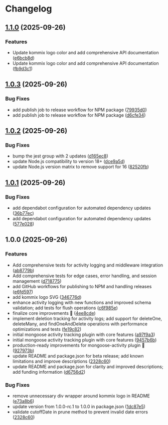 # Changelog

## [1.1.0](https://github.com/kommix/mongoose-activity/compare/v1.0.3...v1.1.0) (2025-09-26)


### Features

* Update kommix logo color and add comprehensive API documentation ([e6bcb8d](https://github.com/kommix/mongoose-activity/commit/e6bcb8dcc75edb777ae1bea355918cb2715a31e1))
* Update kommix logo color and add comprehensive API documentation ([fb9d3c1](https://github.com/kommix/mongoose-activity/commit/fb9d3c1c622b0d1a0276d2d49eb389062f96f622))

## [1.0.3](https://github.com/kommix/mongoose-activity/compare/v1.0.2...v1.0.3) (2025-09-26)


### Bug Fixes

* add publish job to release workflow for NPM package ([79935d0](https://github.com/kommix/mongoose-activity/commit/79935d08f993ed001e400504d0545c77b3b8ca51))
* add publish job to release workflow for NPM package ([d6cfe34](https://github.com/kommix/mongoose-activity/commit/d6cfe3440ebdf73ea6c1cf3710d2eb60278c4ee3))

## [1.0.2](https://github.com/kommix/mongoose-activity/compare/v1.0.1...v1.0.2) (2025-09-26)


### Bug Fixes

* bump the jest group with 2 updates ([d165ec8](https://github.com/kommix/mongoose-activity/commit/d165ec8751ea7de47068713e7a60f8212bb36aba))
* update Node.js compatibility to version 18+ ([dce9a5d](https://github.com/kommix/mongoose-activity/commit/dce9a5de6d9de01e5cab6a9fb2dec3c7c202d0ab))
* update Node.js version matrix to remove support for 16 ([82520fb](https://github.com/kommix/mongoose-activity/commit/82520fb537e5c773c94039ea6066f385c3f01687))

## [1.0.1](https://github.com/kommix/mongoose-activity/compare/v1.0.0...v1.0.1) (2025-09-26)


### Bug Fixes

* add dependabot configuration for automated dependency updates ([36b77ec](https://github.com/kommix/mongoose-activity/commit/36b77ec6e6fb0df7de1fc1b08f09dcf2870b1077))
* add dependabot configuration for automated dependency updates ([577e028](https://github.com/kommix/mongoose-activity/commit/577e028b8a3914bcec5b6b6e7e01ac6848d1e23f))

## 1.0.0 (2025-09-26)


### Features

* Add comprehensive tests for activity logging and middleware integration ([ab8779b](https://github.com/kommix/mongoose-activity/commit/ab8779b68cb1ab4b45afa08ca30be5159724cddd))
* Add comprehensive tests for edge cases, error handling, and session management ([d718775](https://github.com/kommix/mongoose-activity/commit/d71877500b5049088a8a243d8faefe4c56e5ae56))
* add GitHub workflows for publishing to NPM and handling releases ([e6fd597](https://github.com/kommix/mongoose-activity/commit/e6fd5970a1fb12d614be9cace908664e50e53f24))
* add kommix logo SVG ([346776d](https://github.com/kommix/mongoose-activity/commit/346776dcb49597eb2a34f3548600da6331437c72))
* enhance activity logging with new functions and improved schema validation; add tests for flush operations ([c6f985e](https://github.com/kommix/mongoose-activity/commit/c6f985e0ed2d09b5d6df0909e88258a317ffe99d))
* finalize core improvements 🚀 ([4ee8cde](https://github.com/kommix/mongoose-activity/commit/4ee8cdeb61aeb7b7be0fc7b153f42563893522de))
* implement deletion tracking for activity logs; add support for deleteOne, deleteMany, and findOneAndDelete operations with performance optimizations and tests ([fe19c82](https://github.com/kommix/mongoose-activity/commit/fe19c82d7752cdcf55946ebd5823b203bebdb66b))
* initial mongoose activity tracking plugin with core features ([a97f9a3](https://github.com/kommix/mongoose-activity/commit/a97f9a30513cd4f430ea0d2ff36e55597ada806e))
* initial mongoose activity tracking plugin with core features ([9457b6b](https://github.com/kommix/mongoose-activity/commit/9457b6bd6bbe159cd3c8460be176dea70f9829a7))
* production-ready improvements for mongoose-activity plugin 🎉 ([927973b](https://github.com/kommix/mongoose-activity/commit/927973b0f3283a608375f9313d4db135248ae482))
* update README and package.json for beta release; add known limitations and improve descriptions ([2328c60](https://github.com/kommix/mongoose-activity/commit/2328c60e573d203f954764777fd5d4fe36ed6fc6))
* update README and package.json for clarity and improved descriptions; add funding information ([d6756d2](https://github.com/kommix/mongoose-activity/commit/d6756d20aee0d64e08931df2beb21b732187eb87))


### Bug Fixes

* remove unnecessary div wrapper around kommix logo in README ([e73a8b6](https://github.com/kommix/mongoose-activity/commit/e73a8b6d0c5bb1aac434bc34d682e09b263a53cd))
* update version from 1.0.0-rc.1 to 1.0.0 in package.json ([1dc87e5](https://github.com/kommix/mongoose-activity/commit/1dc87e5645a8f9cd8fa81c4124e6fe543d0c6194))
* validate cutoffDate in prune method to prevent invalid date errors ([2328c60](https://github.com/kommix/mongoose-activity/commit/2328c60e573d203f954764777fd5d4fe36ed6fc6))
